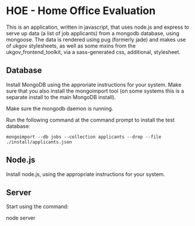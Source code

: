 HOE - Home Office Evaluation
============================

This is an application, written in javascript, that uses node.js and express to serve up data (a list of job applicants) from a mongodb database, using mongoose. The data is rendered using pug (formerly jade) and makes use of ukgov stylesheets, as well as some mxins from the ukgov_frontend_toolkit, via a sass-generated css, additional, stylesheet.

Database
--------

Install MongoDB using the approriate instructions for your system. Make sure that you also install the mongoimport tool (on some systems this is a separate install to the main MongoDB install).

Make sure the mongodb daemon is running.

Run the following command at the command prompt to install the test database:

    mongoimport --db jobs --collection applicants --drop --file ./install/applicants.json


Node.js
-------

Install node.js, using the appropriate instructions for your system.


Server
------

Start using the command:

node server


